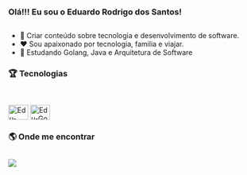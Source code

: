 ### Olá!!! Eu sou o Eduardo Rodrigo dos Santos!

##

- 🔭 Criar conteúdo sobre tecnologia e desenvolvimento de software.
- ❤ Sou apaixonado por tecnologia, familia e viajar.
- 🌱 Estudando Golang, Java e Arquitetura de Software

  
### 🏆 Tecnologias
  
##

<div style="display: inline_block"><br>
  <img align="center" alt="Edu-Java" height="30" width="40" src="https://cdn.jsdelivr.net/gh/devicons/devicon/icons/java/java-original-wordmark.svg" />
  <img align="center" alt="Edu-Go" height="30" width="40" src="https://icongr.am/devicon/go-original.svg?size=128&color=currentColor" />
  
### 🌎 Onde me encontrar
  
##
  
<div> 
  <a href="https://www.linkedin.com/in/eduardorssantos/" target="_blank"><img src="https://img.shields.io/badge/-LinkedIn-%230077B5?style=for-the-badge&logo=linkedin&logoColor=white" target="_blank"></a>   
</div>
